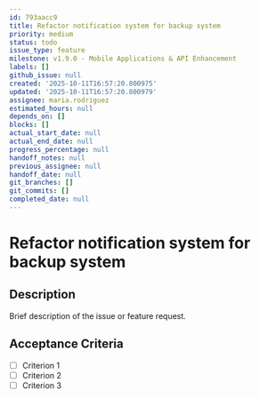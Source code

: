 ```yaml
---
id: 793aacc9
title: Refactor notification system for backup system
priority: medium
status: todo
issue_type: feature
milestone: v1.9.0 - Mobile Applications & API Enhancement
labels: []
github_issue: null
created: '2025-10-11T16:57:20.800975'
updated: '2025-10-11T16:57:20.800979'
assignee: maria.rodriguez
estimated_hours: null
depends_on: []
blocks: []
actual_start_date: null
actual_end_date: null
progress_percentage: null
handoff_notes: null
previous_assignee: null
handoff_date: null
git_branches: []
git_commits: []
completed_date: null
---
```


# Refactor notification system for backup system

## Description

Brief description of the issue or feature request.

## Acceptance Criteria

- [ ] Criterion 1
- [ ] Criterion 2
- [ ] Criterion 3